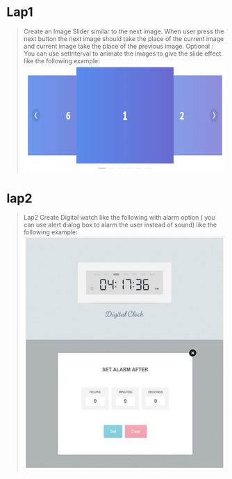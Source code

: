 # Lap1
> Create an Image Slider similar to the next image.
 When user press the next button the next image should take the place of the
 current image and current image take the place of the previous image.
 Optional : You can use setInterval to animate the images to give the slide effect.
 like the following example:
 !['Example image'](img/example1.jpg)

# lap2
> Lap2
 Create Digital watch like the following with alarm option ( you can use alert dialog
 box to alarm the user instead of sound) 
 like the following example:
 !['example image 2'](img/example2.jpg)